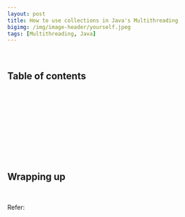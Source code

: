 ```yaml
---
layout: post
title: How to use collections in Java's Multithreading
bigimg: /img/image-header/yourself.jpeg
tags: [Multithreading, Java]
---
```





<br>

## Table of contents





<br>

## 






<br>

## 






<br>

## 





<br>

## Wrapping up




<br>

Refer:

[]()